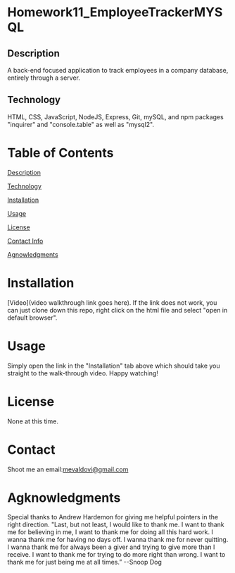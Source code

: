 # Homework11_EmployeeTrackerMYSQL

## Description
A back-end focused application to track employees in a company database, entirely through a server.

## Technology 
HTML, CSS, JavaScript, NodeJS, Express, Git, mySQL, and npm packages "inquirer" and "console.table" as well as "mysql2".

# Table of Contents
[Description](https://github.com/mevaldovi/Homework11_EmployeeTrackerMYSQL#Description)

[Technology](https://github.com/mevaldovi/Homework11_EmployeeTrackerMYSQL#Technology)

[Installation](https://github.com/mevaldovi/Homework11_EmployeeTrackerMYSQL#Installation)


[Usage](https://github.com/mevaldovi/Homework11_EmployeeTrackerMYSQL#Usage)


[License](https://github.com/mevaldovi/Homework11_EmployeeTrackerMYSQL#License)


[Contact Info](https://github.com/mevaldovi/Homework11_EmployeeTrackerMYSQL#Contact)


[Agnowledgments](https://github.com/mevaldovi/Homework11_EmployeeTrackerMYSQL#Agknowledgments)

# Installation
[Video](video walkthrough link goes here). 
If the link does not work, you can just clone down this repo, right click on the html file and select "open in default browser". 
# Usage
Simply open the link in the "Installation" tab above which should take you straight to the walk-through video. Happy watching! 
# License
None at this time.
# Contact
Shoot me an email:[mevaldovi@gmail.com](mailto:mevaldovi@gmail.com)
# Agknowledgments
Special thanks to Andrew Hardemon for giving me helpful pointers in the right direction.
"Last, but not least, I would like to thank me. I want to thank me for believing in me, I want to thank me for doing all this hard work. I wanna thank me for having no days off. I wanna thank me for never quitting. I wanna thank me for always been a giver and trying to give more than I receive. I want to thank me for trying to do more right than wrong. I want to thank me for just being me at all times.” --Snoop Dog